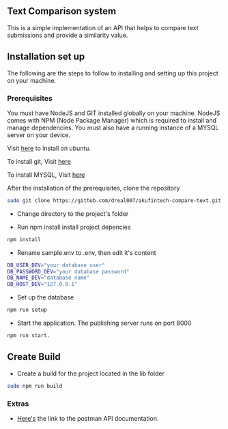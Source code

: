 ## Text Comparison system

This is a simple implementation of an API that helps to compare text submissions and provide a similarity value.

## Installation set up

The following are the steps to follow to installing and setting up this project on your machine.


### Prerequisites


You must have NodeJS and GIT installed globally on your machine. NodeJS comes with NPM (Node Package Manager) 
which is required to install and manage dependencies. You must also have a running instance of a MYSQL 
server on your device.


Visit [here](https://www.digitalocean.com/community/tutorials/how-to-install-node-js-on-ubuntu-18-04) to install on ubuntu.

To install git, Visit [here](https://www.atlassian.com/git/tutorials/install-git) 

To install MYSQL, Visit [here](https://www.digitalocean.com/community/tutorials/how-to-install-mysql-on-ubuntu-20-04) 

After the installation of the prerequisites, clone the repository

```bash
sudo git clone https://github.com/dreal007/akufintech-compare-text.git
```

- Change directory to the project's folder

- Run npm install install project depencies
```bash
npm install
```

- Rename sample.env to .env, then edit it's content
```bash
DB_USER_DEV="your database user"
DB_PASSWORD_DEV="your database password"
DB_NAME_DEV="database name"
DB_HOST_DEV="127.0.0.1"
```

- Set up the database
```bash
npm run setup
```

- Start the application. The publishing server runs on port 8000

```bash
npm run start.
```

## Create Build 

- Create a build for the project located in the lib folder
```bash
sudo npm run build
```

### Extras 

- [Here's](https://documenter.getpostman.com/view/2849032/TzCHBqWx) the link to the postman API documentation. 



